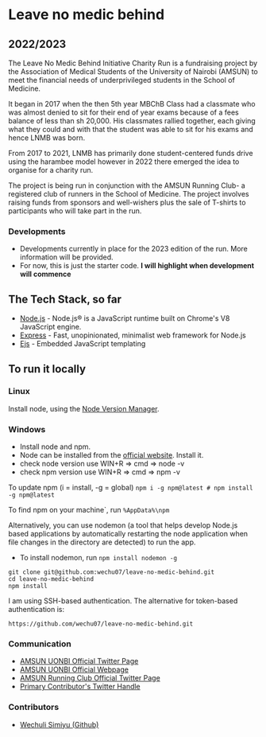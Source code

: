 # Leave no medic behind

## 2022/2023

The Leave No Medic Behind Initiative Charity Run is a fundraising project by the Association of Medical Students of the University of Nairobi (AMSUN) to meet the financial needs of underprivileged students in the School of Medicine.

It began in 2017 when the then 5th year MBChB Class had a classmate who was almost denied to sit for their end of year exams because of a fees balance of less than sh 20,000. His classmates rallied together, each giving what they could and with that the student was able to sit for his exams and hence LNMB was born.

From 2017 to 2021, LNMB has primarily done student-centered funds drive using the harambee model however in 2022 there emerged the idea to organise for a charity run.

The project is being run in conjunction with the AMSUN Running Club- a registered club of runners in the School of Medicine. The project involves raising funds from sponsors and well-wishers plus the sale of T-shirts to participants who will take part in the run.

### Developments
- Developments currently in place for the 2023 edition of the run. More information will be provided.
- For now, this is just the starter code. <strong>I will highlight when development will commence</strong>

## The Tech Stack, so far
- [Node.js](https://nodejs.org) - Node.js® is a JavaScript runtime built on Chrome's V8 JavaScript engine.
- [Express](https://expressjs.com//) - Fast, unopinionated, minimalist web framework for Node.js
- [Ejs](https://ejs.co/) - Embedded JavaScript templating

## To run it locally
### Linux
Install node, using the [Node Version Manager](https://github.com/nvm-sh/nvm "Official Node Version Manager Github page"). 

### Windows
- Install node and npm.
- Node can be installed from the [official website](https://nodejs.org/en/). Install it.
- check node version use WIN+R => cmd => node -v
- check npm version use WIN+R => cmd => npm -v

To update npm (i = install, -g = global)
```npm i -g npm@latest # npm install -g npm@latest```

To find npm on your machine`, run
```%AppData%\npm```

Alternatively, you can use nodemon (a tool that helps develop Node.js based applications by automatically restarting the node application when file changes in the directory are detected) to run the app.
- To install nodemon, run ```npm install nodemon -g```

```
git clone git@github.com:wechu07/leave-no-medic-behind.git
cd leave-no-medic-behind
npm install
```

I am using SSH-based authentication. The alternative for token-based authentication is:
```
https://github.com/wechu07/leave-no-medic-behind.git
```

### Communication
<ul>
    <li><a href="https://twitter.com/amsunuonbi">AMSUN UONBI Official Twitter Page</a></li>
    <li><a href="https://www.amsun-uon.org/">AMSUN UONBI Official Webpage</a></li>
    <li><a href="https://twitter.com/AMSUNrunning">AMSUN Running Club Official Twitter Page</a></li>
    <li><a href="https://twitter.com/wechuli_eugene">Primary Contributor's Twitter Handle</a></li>
</ul>

### Contributors
<ul>
    <li><a href="https://github.com/wechu07">Wechuli Simiyu (Github)</a></li>
</ul>